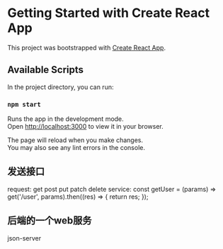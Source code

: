 # Getting Started with Create React App

This project was bootstrapped with [Create React App](https://github.com/facebook/create-react-app).

## Available Scripts

In the project directory, you can run:

### `npm start`

Runs the app in the development mode.\
Open [http://localhost:3000](http://localhost:3000) to view it in your browser.

The page will reload when you make changes.\
You may also see any lint errors in the console.

## 发送接口
request: get post put patch delete
service: const getUser = (params) => get('/user', params).then((res) => {
    return res;
});

## 后端的一个web服务
json-server